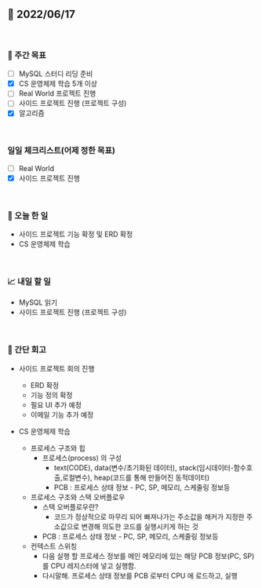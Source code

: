 ## 📅 2022/06/17

<br/>

### 🏹 주간 목표

- [ ] MySQL 스터디 리딩 준비
- [x] CS 운영체제 학습 5개 이상
- [ ] Real World 프로젝트 진행
- [ ] 사이드 프로젝트 진행 (프로젝트 구성)
- [x] 알고리즘

<br/>

### 일일 체크리스트(어제 정한 목표)

- [ ] Real World
- [x] 사이드 프로젝트 진행

<br/>

### 💯 오늘 한 일

- 사이드 프로젝트 기능 확정 및 ERD 확정
- CS 운영체제 학습

<br/>

### 📈 내일 할 일

- MySQL 읽기
- 사이드 프로젝트 진행 (프로젝트 구성)

<br/>

### 🧐 간단 회고

- 사이드 프로젝트 회의 진행
  - ERD 확정
  - 기능 정의 확정
  - 필요 UI 추가 예정
  - 이메일 기능 추가 예정


- CS 운영체제 학습
  - 프로세스 구조와 힙
    - 프로세스(process) 의 구성
      - text(CODE), data(변수/초기화된 데이터), stack(임시데이터-함수호출,로컬변수), heap(코드를 통해 만들어진 동적데이터)
      - PCB : 프로세스 상태 정보 - PC, SP, 메모리, 스케줄링 정보등
  - 프로세스 구조와 스택 오버플로우
    - 스택 오버플로우란?
      - 코드가 정상적으로 마무리 되어 빠져나가는 주소값을 해커가 지정한 주소값으로 변경해 의도한 코드를 실행시키게 하는 것
    - PCB : 프로세스 상태 정보 - PC, SP, 메모리, 스케줄링 정보등
  - 컨텍스트 스위칭
    - 다음 실행 할 프로세스 정보를 메인 메모리에 있는 해당 PCB 정보(PC, SP) 를 CPU 레지스터에 넣고 실행함.
    - 다시말해. 프로세스 상태 정보를 PCB 로부터 CPU 에 로드하고, 실행